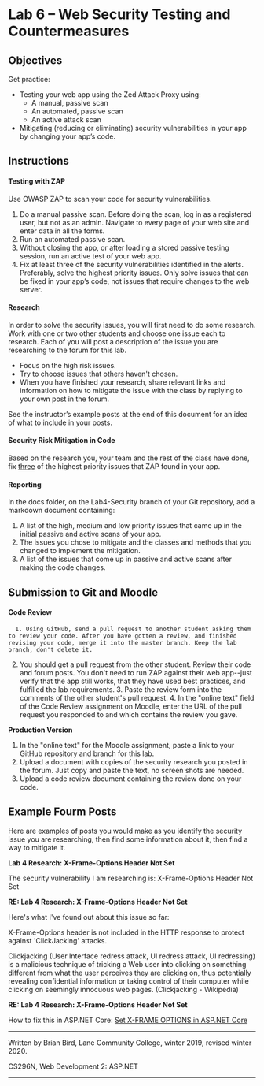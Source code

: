 # Lab 6 – Web Security Testing and Countermeasures

## Objectives

Get practice:

- Testing your web app using the Zed Attack Proxy using:
  - A manual, passive scan
  - An automated, passive scan
  - An active attack scan
- Mitigating (reducing or eliminating) security vulnerabilities in your app by changing your app’s code.

## Instructions

#### Testing with ZAP

Use OWASP ZAP to scan your code for security vulnerabilities.

1. Do a manual passive scan.
   Before doing the scan, log in as a registered user, but not as an admin. Navigate to every page of your web site and enter data in all the forms.  
2. Run an automated passive scan.
3. Without closing the app, or after loading a stored passive testing session, run an active test of your web app.
4. Fix at least three of the security vulnerabilities identified in the alerts. Preferably, solve the highest priority issues. Only solve issues that can be fixed in your app’s code, not issues that require changes to the web server.

#### Research

In order to solve the security issues, you will first need to do some research. Work with one or two other students and choose one issue each to research. Each of you will post a description of the issue you are researching to the forum for this lab.

- Focus on the high risk issues.
- Try to choose issues that others haven't chosen. 
- When you have finished your research, share relevant links and information on how to mitigate the issue with the class by replying to your own post in the forum.

See the instructor’s example posts at the end of this document for an idea of what to include in your posts.

#### Security Risk Mitigation in Code

Based on the research you, your team and the rest of the class have done, fix <u>three</u> of the highest priority issues that ZAP found in your app.

#### Reporting

In the docs folder, on the Lab4-Security branch of your Git repository, add a markdown document containing:

1. A list of the high, medium and low priority issues that came up in the initial passive and active scans of your app.
2. The issues you chose to mitigate and the classes and methods that you changed to implement the mitigation.
3. A list of the issues that come up in passive and active scans after making the code changes.

## Submission to Git and Moodle

####  Code Review

      1. Using GitHub, send a pull request to another student asking them to review your code. After you have gotten a review, and finished revising your code, merge it into the master branch. Keep the lab branch, don't delete it.
   2. You should get a pull request from the other student. Review their code and forum posts. You don't need to run ZAP against their web app--just verify that the app still works, that they have used best practices, and fulfilled the lab requirements.
      3. Paste the review form into the comments of the other student's pull request.
      4. In the "online text" field of the Code Review assignment on Moodle, enter the URL of the pull request you responded to and which contains the review you gave.

   **Production Version**

1. In the "online text" for the Moodle assignment, paste a link to your GitHub repository and branch for this lab.
2. Upload a document with copies of the security research you posted in the forum. Just copy and paste the text, no screen shots are needed.
3. Upload a code review document containing the review done on your code.



## Example Fourm Posts

Here are examples of posts you would make as you identify the security issue you are researching, then find some information about it, then find a way to mitigate it.

**Lab 4 Research: X-Frame-Options Header Not Set**

The security vulnerability I am researching is: X-Frame-Options Header Not Set

**RE: Lab 4 Research: X-Frame-Options Header Not Set**

Here's what I've found out about this issue so far:

X-Frame-Options header is not included in the HTTP response to protect against 'ClickJacking' attacks.

Clickjacking (User Interface redress attack, UI redress attack, UI redressing) is a malicious technique of tricking a Web user into clicking on something different from what the user perceives they are clicking on, thus potentially revealing confidential information or taking control of their computer while clicking on seemingly innocuous web pages. (Clickjacking - Wikipedia)

**RE: Lab 4 Research: X-Frame-Options Header Not Set**

How to fix this in ASP.NET Core: [Set X-FRAME OPTIONS in ASP.NET Core](https://dotnetcoretutorials.com/2017/01/08/set-x-frame-options-asp-net-core/)

 

------

Written by Brian Bird, Lane Community College, winter 2019, revised winter 2020.

CS296N, Web Development 2: ASP.NET

------

